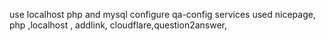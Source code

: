 use localhost php and mysql 
configure qa-config
 services used nicepage, php ,localhost , addlink, cloudflare,question2answer,
